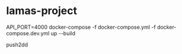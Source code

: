 # lamas-project

API_PORT=4000 docker-compose -f docker-compose.yml -f docker-compose.dev.yml up --build

push2dd
